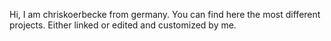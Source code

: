 Hi,
I am chriskoerbecke from germany.
You can find here the most different projects.
Either linked or edited and customized by me.
